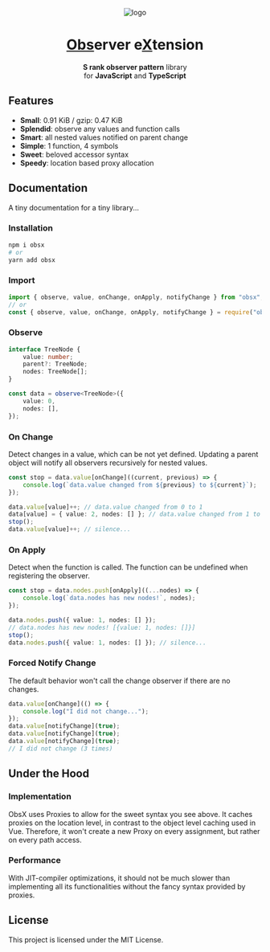 <div align=center>

![logo][logo]

# [Obs]()erver e[X]()tension

**S rank observer pattern** library  
for **JavaScript** and **TypeScript**

</div>

## Features

- **Small**: 0.91 KiB / gzip: 0.47 KiB
- **Splendid**: observe any values and function calls
- **Smart**: all nested values notified on parent change
- **Simple**: 1 function, 4 symbols
- **Sweet**: beloved accessor syntax
- **Speedy**: location based proxy allocation

## Documentation

A tiny documentation for a tiny library...

### Installation

```sh
npm i obsx
# or
yarn add obsx
```

### Import

```ts
import { observe, value, onChange, onApply, notifyChange } from "obsx";
// or
const { observe, value, onChange, onApply, notifyChange } = require("obsx");
```

### Observe

```ts
interface TreeNode {
	value: number;
	parent?: TreeNode;
	nodes: TreeNode[];
}

const data = observe<TreeNode>({
	value: 0,
	nodes: [],
});
```

### On Change

Detect changes in a value, which can be not yet defined. Updating a parent object will notify all observers recursively for nested values.

```ts
const stop = data.value[onChange]((current, previous) => {
	console.log(`data.value changed from ${previous} to ${current}`);
});

data.value[value]++; // data.value changed from 0 to 1
data[value] = { value: 2, nodes: [] }; // data.value changed from 1 to 2
stop();
data.value[value]++; // silence...
```

### On Apply

Detect when the function is called. The function can be undefined when registering the observer.

```ts
const stop = data.nodes.push[onApply]((...nodes) => {
	console.log(`data.nodes has new nodes!`, nodes);
});

data.nodes.push({ value: 1, nodes: [] });
// data.nodes has new nodes! [{value: 1, nodes: []}]
stop();
data.nodes.push({ value: 1, nodes: [] }); // silence...
```

### Forced Notify Change

The default behavior won't call the change observer if there are no changes.

```ts
data.value[onChange](() => {
	console.log("I did not change...");
});
data.value[notifyChange](true);
data.value[notifyChange](true);
data.value[notifyChange](true);
// I did not change (3 times)
```

## Under the Hood

### Implementation

ObsX uses Proxies to allow for the sweet syntax you see above. It caches proxies on the location level, in contrast to the object level caching used in Vue. Therefore, it won't create a new Proxy on every assignment, but rather on every path access.

### Performance

With JIT-compiler optimizations, it should not be much slower than implementing all its functionalities without the fancy syntax provided by proxies.

## License

This project is licensed under the MIT License.

[logo]: https://weisrc.github.io/obsx/logo-128.png
